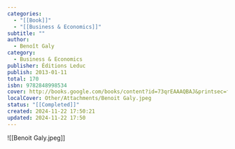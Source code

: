 ```yaml
---
categories:
  - "[[Book]]"
  - "[[Business & Economics]]"
subtitle: ""
author:
  - Benoît Galy
category:
  - Business & Economics
publisher: Éditions Leduc
publish: 2013-01-11
total: 170
isbn: 9782848998534
cover: http://books.google.com/books/content?id=73qrEAAAQBAJ&printsec=frontcover&img=1&zoom=1&edge=curl&source=gbs_api
localCover: Other/Attachments/Benoit Galy.jpeg
status: "[[Completed]]"
created: 2024-11-22 17:50:21
updated: 2024-11-22 17:50
---
```

![[Benoit Galy.jpeg]]